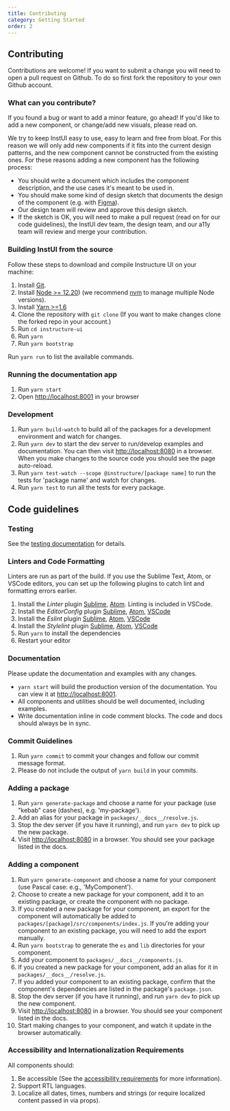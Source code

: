 ```yaml
---
title: Contributing
category: Getting Started
order: 2
---
```


## Contributing

Contributions are welcome! If you want to submit a change you will need to open a pull request on Github. To do so first fork the repository to your own Github account.

### What can you contribute?

If you found a bug or want to add a minor feature, go ahead! If you'd like to add a new component, or change/add new visuals, please read on.

We try to keep InstUI easy to use, easy to learn and free from bloat.
For this reason we will only add new components if it fits into the current design patterns, and the new component cannot be
constructed from the existing ones. For these reasons adding a new component has the following process:

- You should write a document which includes the component description, and the use cases it's meant to be used in.
- You should make some kind of design sketch that documents the design of the component (e.g. with [Figma](https://www.figma.com/)).
- Our design team will review and approve this design sketch.
- If the sketch is OK, you will need to make a pull request (read on for our code guidelines), the InstUI dev team, the design team, and our a11y team will review and merge your contribution.

### Building InstUI from the source

Follow these steps to download and compile Instructure UI on your machine:

1. Install [Git](http://git-scm.com/).
1. Install [Node >= 12.20](https://nodejs.org/en/)) (we recommend [nvm](https://github.com/creationix/nvm) to manage multiple Node versions).
1. Install [Yarn >=1.6](https://yarnpkg.com/lang/en/docs/install/)
1. Clone the repository with `git clone` (If you want to make changes clone the forked repo in your account.)
1. Run `cd instructure-ui`
1. Run `yarn`
1. Run `yarn bootstrap`

Run `yarn run` to list the available commands.

### Running the documentation app

1. Run `yarn start`
1. Open [http://localhost:8001](http://localhost:8001) in your browser

### Development

1. Run `yarn build-watch` to build all of the packages for a development environment and watch for changes.
1. Run `yarn dev` to start the dev server to run/develop examples and documentation. You can then visit [http://localhost:8080](http://localhost:8080) in a browser. When you make changes to the source code you should see the page auto-reload.
1. Run `yarn test-watch --scope @instructure/[package name]` to run the tests for 'package name' and watch for changes.
1. Run `yarn test` to run all the tests for every package.

## Code guidelines

### Testing

See the [testing documentation](#testing-components) for details.

### Linters and Code Formatting

Linters are run as part of the build. If you use the Sublime Text, Atom, or VSCode editors, you can set up the following plugins to catch lint and formatting errors earlier.

1. Install the _Linter_ plugin [Sublime](http://sublimelinter.readthedocs.org/en/latest/), [Atom](https://atom.io/packages/linter). Linting is included in VSCode.
1. Install the _EditorConfig_ plugin [Sublime](https://github.com/sindresorhus/editorconfig-sublime), [Atom](https://github.com/sindresorhus/atom-editorconfig), [VSCode](https://github.com/editorconfig/editorconfig-vscode)
1. Install the _Eslint_ plugin [Sublime](https://github.com/roadhump/SublimeLinter-eslint), [Atom](https://github.com/AtomLinter/linter-eslint), [VSCode](https://github.com/Microsoft/vscode-eslint)
1. Install the _Stylelint_ plugin [Sublime](https://github.com/kungfusheep/SublimeLinter-contrib-stylelint), [Atom](https://atom.io/packages/linter-stylelint), [VSCode](https://github.com/shinnn/vscode-stylelint)
1. Run `yarn` to install the dependencies
1. Restart your editor

### Documentation

Please update the documentation and examples with any changes.

- `yarn start` will build the production version of the documentation. You can view it at [http://localhost:8001](http://localhost:8001).
- All components and utilities should be well documented, including examples.
- Write documentation inline in code comment blocks. The code and docs should
  always be in sync.

### Commit Guidelines

1. Run `yarn commit` to commit your changes and follow our commit message format.
1. Please do not include the output of `yarn build` in your commits.

### Adding a package

1. Run `yarn generate-package` and choose a name for your package (use "kebab" case (dashes), e.g. 'my-package').
1. Add an alias for your package in `packages/__docs__/resolve.js`.
1. Stop the dev server (if you have it running), and run `yarn dev` to pick up the new package.
1. Visit [http://localhost:8080](http://localhost:8080) in a browser. You should see your package listed in the docs.

### Adding a component

1. Run `yarn generate-component` and choose a name for your component (use Pascal case: e.g., 'MyComponent').
1. Choose to create a new package for your component, add it to an existing package, or create the component with no package.
1. If you created a new package for your component, an export for the component will automatically be added to `packages/[package]/src/components/index.js`. If you're adding your component to an existing package, you will need to add the export manually.
1. Run `yarn bootstrap` to generate the `es` and `lib` directories for your component.
1. Add your component to `packages/__docs__/components.js`.
1. If you created a new package for your component, add an alias for it in `packages/__docs__/resolve.js`.
1. If you added your component to an existing package, confirm that the component's dependencies are listed in the package's `package.json`.
1. Stop the dev server (if you have it running), and run `yarn dev` to pick up the new component.
1. Visit [http://localhost:8080](http://localhost:8080) in a browser. You should see your component listed in the docs.
1. Start making changes to your component, and watch it update in the browser automatically.

### Accessibility and Internationalization Requirements

All components should:

1. Be accessible (See the [accessibility requirements](#accessibility) for more information).
1. Support RTL languages.
1. Localize all dates, times, numbers and strings (or require localized content passed in via props).
